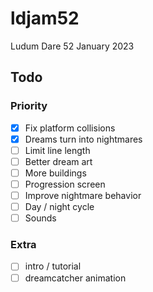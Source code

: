 # ldjam52
Ludum Dare 52 January 2023

## Todo
### Priority
- [x] Fix platform collisions
- [x] Dreams turn into nightmares
- [ ] Limit line length
- [ ] Better dream art
- [ ] More buildings
- [ ] Progression screen
- [ ] Improve nightmare behavior
- [ ] Day / night cycle
- [ ] Sounds

### Extra
- [ ] intro / tutorial
- [ ] dreamcatcher animation